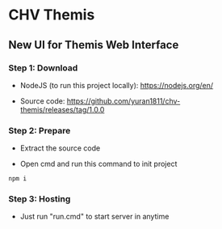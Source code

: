 # CHV Themis

## New UI for Themis Web Interface

### Step 1: Download

-   NodeJS (to run this project locally): https://nodejs.org/en/

-   Source code: https://github.com/yuran1811/chv-themis/releases/tag/1.0.0

### Step 2: Prepare

-   Extract the source code

-   Open cmd and run this command to init project

```
npm i
```

### Step 3: Hosting

-   Just run "run.cmd" to start server in anytime
